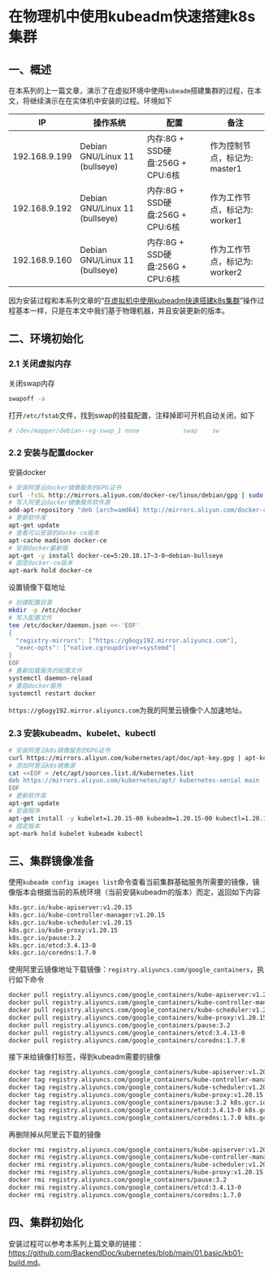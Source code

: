 # 在物理机中使用kubeadm快速搭建k8s集群

## 一、概述

在本系列的上一篇文章，演示了在虚拟环境中使用`kubeadm`搭建集群的过程，在本文，将继续演示在在实体机中安装的过程。环境如下

|      IP       |            操作系统            |               配置               |             备注              |
| ------------- | ------------------------------ | -------------------------------- | ----------------------------- |
| 192.168.9.199 | Debian GNU/Linux 11 (bullseye) | 内存:8G + SSD硬盘:256G + CPU:6核 | 作为控制节点，标记为: master1 |
| 192.168.9.192 | Debian GNU/Linux 11 (bullseye) | 内存:8G + SSD硬盘:256G + CPU:6核 | 作为工作节点，标记为: worker1 |
| 192.168.9.160 | Debian GNU/Linux 11 (bullseye) | 内存:8G + SSD硬盘:256G + CPU:6核 | 作为工作节点，标记为: worker2 |

因为安装过程和本系列文章的“[在虚拟机中使用kubeadm快速搭建k8s集群](./kb01-build.md)”操作过程基本一样，只是在本文中我们基于物理机器，并且安装更新的版本。

## 二、环境初始化

### 2.1 关闭虚拟内存

关闭swap内存

```bash
swapoff -a
```

打开`/etc/fstab`文件，找到swap的挂载配置，注释掉即可开机自动关闭，如下

```bash
# /dev/mapper/debian--vg-swap_1 none            swap    sw              0       0
```

### 2.2 安装与配置docker

安装docker

```bash
# 安装阿里云docker镜像服务的GPG证书
curl -fsSL http://mirrors.aliyun.com/docker-ce/linux/debian/gpg | sudo apt-key add -
# 写入阿里云docker镜像服务软件源
add-apt-repository "deb [arch=amd64] http://mirrors.aliyun.com/docker-ce/linux/debian $(lsb_release -cs) stable"
# 更新软件库
apt-get update
# 查看可以安装的docke-ce版本
apt-cache madison docker-ce
# 安装docker最新版
apt-get -y install docker-ce=5:20.10.17~3-0~debian-bullseye
# 固定docker-ce版本
apt-mark hold docker-ce
```

设置镜像下载地址

```bash
# 创建配置目录
mkdir -p /etc/docker
# 写入配置文件
tee /etc/docker/daemon.json <<-'EOF'
{
  "registry-mirrors": ["https://g6ogy192.mirror.aliyuncs.com"],
  "exec-opts": ["native.cgroupdriver=systemd"] 
}
EOF
# 重新加载服务的配置文件
systemctl daemon-reload
# 重启docker服务
systemctl restart docker
```

`https://g6ogy192.mirror.aliyuncs.com`为我的阿里云镜像个人加速地址。

### 2.3 安装kubeadm、kubelet、kubectl

```bash
# 安装阿里云k8s镜像服务的GPG证书
curl https://mirrors.aliyun.com/kubernetes/apt/doc/apt-key.gpg | apt-key add -
# 添加阿里云k8s镜像源
cat <<EOF > /etc/apt/sources.list.d/kubernetes.list
deb https://mirrors.aliyun.com/kubernetes/apt/ kubernetes-xenial main
EOF
# 更新软件库
apt-get update
# 安装程序
apt-get install -y kubelet=1.20.15-00 kubeadm=1.20.15-00 kubectl=1.20.15-00
# 固定版本
apt-mark hold kubelet kubeadm kubectl
```

## 三、集群镜像准备

使用`kubeadm config images list`命令查看当前集群基础服务所需要的镜像，镜像版本会根据当前的系统环境（当前安装kubeadm的版本）而定，返回如下内容

```bash
k8s.gcr.io/kube-apiserver:v1.20.15
k8s.gcr.io/kube-controller-manager:v1.20.15
k8s.gcr.io/kube-scheduler:v1.20.15
k8s.gcr.io/kube-proxy:v1.20.15
k8s.gcr.io/pause:3.2
k8s.gcr.io/etcd:3.4.13-0
k8s.gcr.io/coredns:1.7.0
```

使用阿里云镜像地址下载镜像：`registry.aliyuncs.com/google_containers`，执行如下命令

```bash
docker pull registry.aliyuncs.com/google_containers/kube-apiserver:v1.20.15
docker pull registry.aliyuncs.com/google_containers/kube-controller-manager:v1.20.15
docker pull registry.aliyuncs.com/google_containers/kube-scheduler:v1.20.15
docker pull registry.aliyuncs.com/google_containers/kube-proxy:v1.20.15
docker pull registry.aliyuncs.com/google_containers/pause:3.2
docker pull registry.aliyuncs.com/google_containers/etcd:3.4.13-0
docker pull registry.aliyuncs.com/google_containers/coredns:1.7.0
```

接下来给镜像打标签，得到kubeadm需要的镜像

```bash
docker tag registry.aliyuncs.com/google_containers/kube-apiserver:v1.20.15 k8s.gcr.io/kube-apiserver:v1.20.15
docker tag registry.aliyuncs.com/google_containers/kube-controller-manager:v1.20.15 k8s.gcr.io/kube-controller-manager:v1.20.15
docker tag registry.aliyuncs.com/google_containers/kube-scheduler:v1.20.15 k8s.gcr.io/kube-scheduler:v1.20.15
docker tag registry.aliyuncs.com/google_containers/kube-proxy:v1.20.15 k8s.gcr.io/kube-proxy:v1.20.15
docker tag registry.aliyuncs.com/google_containers/pause:3.2 k8s.gcr.io/pause:3.2
docker tag registry.aliyuncs.com/google_containers/etcd:3.4.13-0 k8s.gcr.io/etcd:3.4.13-0
docker tag registry.aliyuncs.com/google_containers/coredns:1.7.0 k8s.gcr.io/coredns:1.7.0
```

再删除掉从阿里云下载的镜像

```bash
docker rmi registry.aliyuncs.com/google_containers/kube-apiserver:v1.20.15
docker rmi registry.aliyuncs.com/google_containers/kube-controller-manager:v1.20.15
docker rmi registry.aliyuncs.com/google_containers/kube-scheduler:v1.20.15
docker rmi registry.aliyuncs.com/google_containers/kube-proxy:v1.20.15
docker rmi registry.aliyuncs.com/google_containers/pause:3.2
docker rmi registry.aliyuncs.com/google_containers/etcd:3.4.13-0
docker rmi registry.aliyuncs.com/google_containers/coredns:1.7.0
```

## 四、集群初始化

安装过程可以参考本系列上篇文章的链接：<https://github.com/BackendDoc/kubernetes/blob/main/01.basic/kb01-build.md>。
